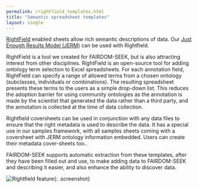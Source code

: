 ```yaml
---
permalink: /rightfield_templates.html
title: "Semantic spreadsheet templates"
layout: single
---
```


[RightField](http://www.rightfield.org.uk/) enabled sheets allow rich semantic descriptions of data. Our [Just Enough Results Model (JERM)](https://www.jermontology.org) can be used with Rightfield.

RightField is a tool we created for FAIRDOM-SEEK, but is also attracting interest from other disciplines. RightField is an open-source tool for adding ontology term selection to Excel spreadsheets. 
For each annotation field, RightField can specify a range of allowed terms from a chosen ontology (subclasses, individuals or combinations). 
The resulting spreadsheet presents these terms to the users as a simple drop-down list. This reduces the adoption barrier for using community ontologies as the annotation is made by the scientist that generated the data rather than a third party, and the annotation is collected at the time of data collection.

Rightfield coversheets can be used in conjunction with any data files to ensure that the right metadata is used to describe the data. It has a special use in our samples framework, with all samples sheets coming with a coversheet with JERM ontology information embedded. Users can create their metadata cover-sheets too..

FAIRDOM-SEEK supports automatic extraction from these templates, after they have been filled out and use, to make adding data to FAIRDOM-SEEK and describing it easier, and also enhance the ability to discover data.


![Rightfield feature](/assets/images/Rightfield-feature.png){: .screenshot}
